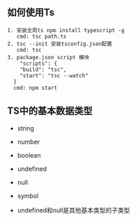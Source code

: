 ##  如何使用Ts
```
1. 安装全局ts npm install typescript -g
   cmd: tsc path.ts
2. tsc --init 安装tsconfig.json配置
   cmd: tsc
3. package.json script 模块 
    "scripts": {
    "build": "tsc",
    "start": "tsc --watch"
  }
  cmd: npm start
```
## TS中的基本数据类型
- string
- number
- boolean
- undefined
- null
- symbol

- undefined和null是其他基本类型的子类型